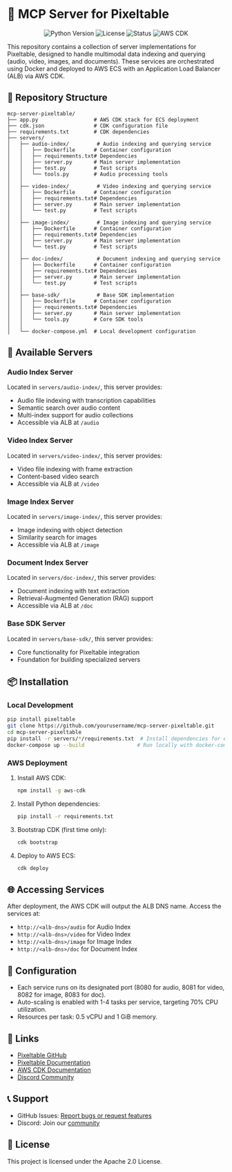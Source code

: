 # 🎵 MCP Server for Pixeltable

<p align="center">
  <img src="https://img.shields.io/badge/Python-3.10+-blue.svg" alt="Python Version">
  <img src="https://img.shields.io/badge/License-Apache_2.0-green.svg" alt="License">
  <img src="https://img.shields.io/badge/Status-Beta-yellow.svg" alt="Status">
  <img src="https://img.shields.io/badge/AWS_CDK-v2.x-blueviolet.svg" alt="AWS CDK">
</p>

This repository contains a collection of server implementations for Pixeltable, designed to handle multimodal data indexing and querying (audio, video, images, and documents). These services are orchestrated using Docker and deployed to AWS ECS with an Application Load Balancer (ALB) via AWS CDK.

## 📂 Repository Structure

```
mcp-server-pixeltable/
├── app.py                  # AWS CDK stack for ECS deployment
├── cdk.json                # CDK configuration file
├── requirements.txt        # CDK dependencies
├── servers/
│   ├── audio-index/         # Audio indexing and querying service
│   │   ├── Dockerfile      # Container configuration
│   │   ├── requirements.txt# Dependencies
│   │   ├── server.py       # Main server implementation
│   │   ├── test.py         # Test scripts
│   │   └── tools.py        # Audio processing tools
│   │
│   ├── video-index/         # Video indexing and querying service
│   │   ├── Dockerfile      # Container configuration
│   │   ├── requirements.txt# Dependencies
│   │   ├── server.py       # Main server implementation
│   │   └── test.py         # Test scripts
│   │
│   ├── image-index/         # Image indexing and querying service
│   │   ├── Dockerfile      # Container configuration
│   │   ├── requirements.txt# Dependencies
│   │   ├── server.py       # Main server implementation
│   │   └── test.py         # Test scripts
│   │
│   ├── doc-index/           # Document indexing and querying service
│   │   ├── Dockerfile      # Container configuration
│   │   ├── requirements.txt# Dependencies
│   │   ├── server.py       # Main server implementation
│   │   └── test.py         # Test scripts
│   │
│   ├── base-sdk/            # Base SDK implementation
│   │   ├── Dockerfile      # Container configuration
│   │   ├── requirements.txt# Dependencies
│   │   ├── server.py       # Main server implementation
│   │   └── tools.py        # Core SDK tools
│   │
│   └── docker-compose.yml  # Local development configuration
```

## 🚀 Available Servers

### Audio Index Server
Located in `servers/audio-index/`, this server provides:
- Audio file indexing with transcription capabilities
- Semantic search over audio content
- Multi-index support for audio collections
- Accessible via ALB at `/audio`

### Video Index Server
Located in `servers/video-index/`, this server provides:
- Video file indexing with frame extraction
- Content-based video search
- Accessible via ALB at `/video`

### Image Index Server
Located in `servers/image-index/`, this server provides:
- Image indexing with object detection
- Similarity search for images
- Accessible via ALB at `/image`

### Document Index Server
Located in `servers/doc-index/`, this server provides:
- Document indexing with text extraction
- Retrieval-Augmented Generation (RAG) support
- Accessible via ALB at `/doc`

### Base SDK Server
Located in `servers/base-sdk/`, this server provides:
- Core functionality for Pixeltable integration
- Foundation for building specialized servers

## 📦 Installation

### Local Development
```bash
pip install pixeltable
git clone https://github.com/yourusername/mcp-server-pixeltable.git
cd mcp-server-pixeltable
pip install -r servers/*/requirements.txt  # Install dependencies for each service
docker-compose up --build                 # Run locally with docker-compose
```

### AWS Deployment
1. Install AWS CDK:
   ```bash
   npm install -g aws-cdk
   ```
2. Install Python dependencies:
   ```bash
   pip install -r requirements.txt
   ```
3. Bootstrap CDK (first time only):
   ```bash
   cdk bootstrap
   ```
4. Deploy to AWS ECS:
   ```bash
   cdk deploy
   ```

## 🌐 Accessing Services
After deployment, the AWS CDK will output the ALB DNS name. Access the services at:
- `http://<alb-dns>/audio` for Audio Index
- `http://<alb-dns>/video` for Video Index
- `http://<alb-dns>/image` for Image Index
- `http://<alb-dns>/doc` for Document Index

## 🔧 Configuration
- Each service runs on its designated port (8080 for audio, 8081 for video, 8082 for image, 8083 for doc).
- Auto-scaling is enabled with 1-4 tasks per service, targeting 70% CPU utilization.
- Resources per task: 0.5 vCPU and 1 GiB memory.

## 🔗 Links
- [Pixeltable GitHub](https://github.com/pixeltable/pixeltable)
- [Pixeltable Documentation](https://docs.pixeltable.io)
- [AWS CDK Documentation](https://docs.aws.amazon.com/cdk/v2/guide/home.html)
- [Discord Community](https://discord.gg/pixeltable)

## 📞 Support
- GitHub Issues: [Report bugs or request features](https://github.com/yourusername/mcp-server-pixeltable/issues)
- Discord: Join our [community](https://discord.gg/pixeltable)

## 📜 License
This project is licensed under the Apache 2.0 License.